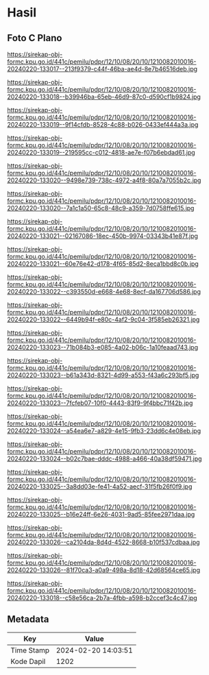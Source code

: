 # Hasil

## Foto C Plano

https://sirekap-obj-formc.kpu.go.id/441c/pemilu/pdpr/12/10/08/20/10/1210082010016-20240220-133017--213f9379-c44f-46ba-ae4d-8e7b46516deb.jpg

https://sirekap-obj-formc.kpu.go.id/441c/pemilu/pdpr/12/10/08/20/10/1210082010016-20240220-133018--b39946ba-65eb-46d9-87c0-d590cf1b9824.jpg

https://sirekap-obj-formc.kpu.go.id/441c/pemilu/pdpr/12/10/08/20/10/1210082010016-20240220-133019--9f14cfdb-8528-4c88-b026-0433ef444a3a.jpg

https://sirekap-obj-formc.kpu.go.id/441c/pemilu/pdpr/12/10/08/20/10/1210082010016-20240220-133019--219595cc-c012-4818-ae7e-f07b6ebdad61.jpg

https://sirekap-obj-formc.kpu.go.id/441c/pemilu/pdpr/12/10/08/20/10/1210082010016-20240220-133020--9498e739-738c-4972-a4f8-80a7a7055b2c.jpg

https://sirekap-obj-formc.kpu.go.id/441c/pemilu/pdpr/12/10/08/20/10/1210082010016-20240220-133020--7a1c1a50-65c8-48c9-a359-7d0758ffe615.jpg

https://sirekap-obj-formc.kpu.go.id/441c/pemilu/pdpr/12/10/08/20/10/1210082010016-20240220-133021--02167086-18ec-450b-9974-03343b41e87f.jpg

https://sirekap-obj-formc.kpu.go.id/441c/pemilu/pdpr/12/10/08/20/10/1210082010016-20240220-133021--60e76e42-d178-4f65-85d2-8eca1bbd8c0b.jpg

https://sirekap-obj-formc.kpu.go.id/441c/pemilu/pdpr/12/10/08/20/10/1210082010016-20240220-133022--c393550d-e668-4e68-8ecf-da167706d586.jpg

https://sirekap-obj-formc.kpu.go.id/441c/pemilu/pdpr/12/10/08/20/10/1210082010016-20240220-133022--6449b94f-e80c-4af2-9c04-3f585eb26321.jpg

https://sirekap-obj-formc.kpu.go.id/441c/pemilu/pdpr/12/10/08/20/10/1210082010016-20240220-133023--71b084b3-e085-4a02-b06c-1a10feaad743.jpg

https://sirekap-obj-formc.kpu.go.id/441c/pemilu/pdpr/12/10/08/20/10/1210082010016-20240220-133023--b61a343d-8321-4d99-a553-f43a6c293bf5.jpg

https://sirekap-obj-formc.kpu.go.id/441c/pemilu/pdpr/12/10/08/20/10/1210082010016-20240220-133023--7fcfeb07-10f0-4443-83f9-9f4bbc71f42b.jpg

https://sirekap-obj-formc.kpu.go.id/441c/pemilu/pdpr/12/10/08/20/10/1210082010016-20240220-133024--a54ea6e7-a829-4e15-9fb3-23dd6c4e08eb.jpg

https://sirekap-obj-formc.kpu.go.id/441c/pemilu/pdpr/12/10/08/20/10/1210082010016-20240220-133024--b02c7bae-dddc-4988-a466-40a38df59471.jpg

https://sirekap-obj-formc.kpu.go.id/441c/pemilu/pdpr/12/10/08/20/10/1210082010016-20240220-133025--3a8dd03e-fe41-4a52-aecf-31f5fb26f0f9.jpg

https://sirekap-obj-formc.kpu.go.id/441c/pemilu/pdpr/12/10/08/20/10/1210082010016-20240220-133025--b16e24ff-6e26-4031-9ad5-85fee2971daa.jpg

https://sirekap-obj-formc.kpu.go.id/441c/pemilu/pdpr/12/10/08/20/10/1210082010016-20240220-133026--ca2104da-8d4d-4522-8668-b10f537cdbaa.jpg

https://sirekap-obj-formc.kpu.go.id/441c/pemilu/pdpr/12/10/08/20/10/1210082010016-20240220-133026--81f70ca3-a0a9-498a-8d18-42d68564ce65.jpg

https://sirekap-obj-formc.kpu.go.id/441c/pemilu/pdpr/12/10/08/20/10/1210082010016-20240220-133018--c58e56ca-2b7a-4fbb-a598-b2ccef3c4c47.jpg


## Metadata

| Key        | Value               |
| ---------- | ------------------- |
| Time Stamp | 2024-02-20 14:03:51 |
| Kode Dapil | 1202                |



